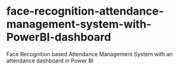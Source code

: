 # face-recognition-attendance-management-system-with-PowerBI-dashboard
Face Recognition based Attendance Management System with an attendance dashboard in Power BI
